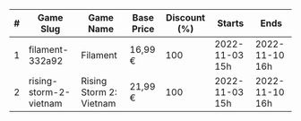 |#|Game Slug|Game Name|Base Price|Discount (%)|Starts|Ends|
|---|---|---|---|---|---|---|
|1|filament-332a92|Filament|16,99 €|100|2022-11-03 15h|2022-11-10 16h|
|2|rising-storm-2-vietnam|Rising Storm 2: Vietnam|21,99 €|100|2022-11-03 15h|2022-11-10 16h|
